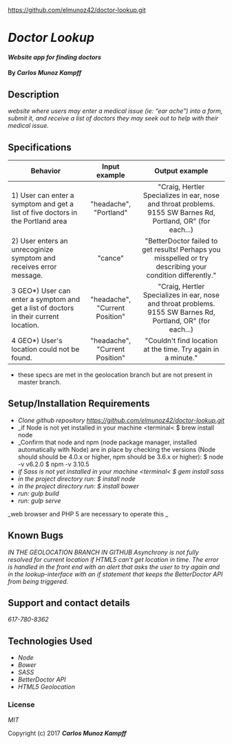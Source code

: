



https://github.com/elmunoz42/doctor-lookup.git

# _Doctor Lookup_

#### _Website app for finding doctors_

#### By _**Carlos Munoz Kampff**_

## Description

_website where users may enter a medical issue (ie: “ear ache”) into a form, submit it, and receive a list of doctors they may seek out to help with their medical issue._


## Specifications

| Behavior                                              |   Input example   |  Output example |
|-------------------------------------------------------|:-----------------:|:---------------:|
| 1) User can enter a symptom and get a list of five doctors in the Portland area| "headache", "Portland" | "Craig, Hertler	Specializes in ear, nose and throat problems.	9155 SW Barnes Rd, Portland, OR" (for each...)|
| 2) User enters an unrecoginize symptom and receives error message. | "cance" | "BetterDoctor failed to get results! Perhaps you misspelled or try describing your condition differently."|
| 3 GEO*) User can enter a symptom and get a list of doctors in their current location. | "headache", "Current Position"| "Craig, Hertler	Specializes in ear, nose and throat problems.	9155 SW Barnes Rd, Portland, OR" (for each...)|
| 4 GEO*) User's location could not be found. | "headache", "Current Position" | "Couldn't find location at the time. Try again in a minute."| 

* these specs are met in the geolocation branch but are not present in master branch. 

## Setup/Installation Requirements
* _Clone github repository https://github.com/elmunoz42/doctor-lookup.git_
* _if Node is not yet installed in your machine <terminal< $ brew install node
* _Confirm that node and npm (node package manager, installed automatically with Node) are in place by checking the versions (Node should should be 4.0.x or higher, npm should be 3.6.x or higher):
$ node -v
v6.2.0
$ npm -v
3.10.5
* _if Sass is not yet installed in your machine <terminal< $ gem install sass_
* _in the project directory run: $ install node_
* _in the project directory run: $ install bower_
* _run: gulp build_
* _run: gulp serve_




_web browser and PHP 5 are necessary to operate this _

## Known Bugs

_IN THE GEOLOCATION BRANCH IN GITHUB Asynchrony is not fully resolved for current location if HTML5 can't get location in time. The error is handled in the front end with an alert that asks the user to try again and in the lookup-interface with an if statement that keeps the BetterDoctor API from being triggered._

## Support and contact details

_617-780-8362_

## Technologies Used

* _Node_
* _Bower_
* _SASS_
* _BetterDoctor API_
* _HTML5 Geolocation_

### License

*MIT*

Copyright (c) 2017 **_Carlos Munoz Kampff_**
